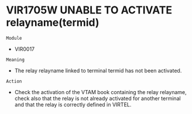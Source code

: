 # VIR1705W UNABLE TO ACTIVATE relayname(termid)

`Module`
- VIR0017

`Meaning`
- The relay relayname linked to terminal termid has not been activated.

`Action`
- Check the activation of the VTAM book containing the relay relayname, check also that the relay is not already activated for another terminal and that the relay is correctly defined in VIRTEL.
